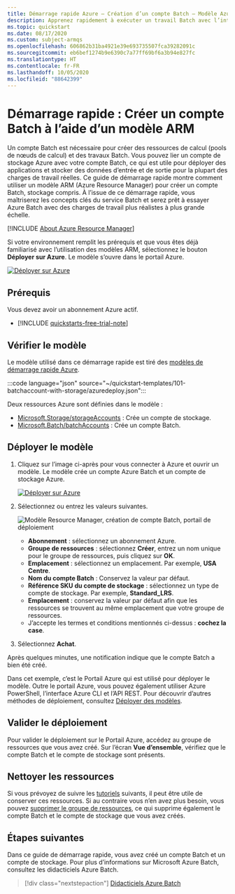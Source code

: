 ```yaml
---
title: Démarrage rapide Azure – Création d’un compte Batch – Modèle Azure Resource Manager
description: Apprenez rapidement à exécuter un travail Batch avec l’interface de ligne de commande Azure. Créez et gérez des ressources Azure à partir de la ligne de commande ou dans des scripts.
ms.topic: quickstart
ms.date: 08/17/2020
ms.custom: subject-armqs
ms.openlocfilehash: 606862b31ba4921e39e693735507fca39282091c
ms.sourcegitcommit: eb6bef1274b9e6390c7a77ff69bf6a3b94e827fc
ms.translationtype: HT
ms.contentlocale: fr-FR
ms.lasthandoff: 10/05/2020
ms.locfileid: "88642399"
---
```

# <a name="quickstart-create-a-batch-account-by-using-arm-template"></a>Démarrage rapide : Créer un compte Batch à l’aide d’un modèle ARM

Un compte Batch est nécessaire pour créer des ressources de calcul (pools de nœuds de calcul) et des travaux Batch. Vous pouvez lier un compte de stockage Azure avec votre compte Batch, ce qui est utile pour déployer des applications et stocker des données d’entrée et de sortie pour la plupart des charges de travail réelles. Ce guide de démarrage rapide montre comment utiliser un modèle ARM (Azure Resource Manager) pour créer un compte Batch, stockage compris. À l’issue de ce démarrage rapide, vous maîtriserez les concepts clés du service Batch et serez prêt à essayer Azure Batch avec des charges de travail plus réalistes à plus grande échelle.

[!INCLUDE [About Azure Resource Manager](../../includes/resource-manager-quickstart-introduction.md)]

Si votre environnement remplit les prérequis et que vous êtes déjà familiarisé avec l’utilisation des modèles ARM, sélectionnez le bouton **Déployer sur Azure**. Le modèle s’ouvre dans le portail Azure.

[![Déployer sur Azure](../media/template-deployments/deploy-to-azure.svg)](https://portal.azure.com/#create/Microsoft.Template/uri/https%3A%2F%2Fraw.githubusercontent.com%2FAzure%2Fazure-quickstart-templates%2Fmaster%2F101-batchaccount-with-storage%2Fazuredeploy.json)

## <a name="prerequisites"></a>Prérequis

Vous devez avoir un abonnement Azure actif.

- [!INCLUDE [quickstarts-free-trial-note](../../includes/quickstarts-free-trial-note.md)]

## <a name="review-the-template"></a>Vérifier le modèle

Le modèle utilisé dans ce démarrage rapide est tiré des [modèles de démarrage rapide Azure](https://azure.microsoft.com/resources/templates/101-batchaccount-with-storage/).

:::code language="json" source="~/quickstart-templates/101-batchaccount-with-storage/azuredeploy.json":::

Deux ressources Azure sont définies dans le modèle :

- [Microsoft.Storage/storageAccounts](/azure/templates/microsoft.storage/storageaccounts) : Crée un compte de stockage.
- [Microsoft.Batch/batchAccounts](/azure/templates/microsoft.batch/batchaccounts) : Crée un compte Batch.

## <a name="deploy-the-template"></a>Déployer le modèle

1. Cliquez sur l’image ci-après pour vous connecter à Azure et ouvrir un modèle. Le modèle crée un compte Azure Batch et un compte de stockage Azure.

   [![Déployer sur Azure](../media/template-deployments/deploy-to-azure.svg)](https://portal.azure.com/#create/Microsoft.Template/uri/https%3A%2F%2Fraw.githubusercontent.com%2FAzure%2Fazure-quickstart-templates%2Fmaster%2F101-batchaccount-with-storage%2Fazuredeploy.json)

1. Sélectionnez ou entrez les valeurs suivantes.

   ![Modèle Resource Manager, création de compte Batch, portail de déploiement](media/quick-create-template/batch-template.png)

   - **Abonnement** : sélectionnez un abonnement Azure.
   - **Groupe de ressources** : sélectionnez **Créer**, entrez un nom unique pour le groupe de ressources, puis cliquez sur **OK**.
   - **Emplacement** : sélectionnez un emplacement. Par exemple, **USA Centre**.
   - **Nom du compte Batch** : Conservez la valeur par défaut.
   - **Référence SKU du compte de stockage** : sélectionnez un type de compte de stockage. Par exemple, **Standard_LRS**.
   - **Emplacement** : conservez la valeur par défaut afin que les ressources se trouvent au même emplacement que votre groupe de ressources.
   - J’accepte les termes et conditions mentionnés ci-dessus : **cochez la case**.

1. Sélectionnez **Achat**.

Après quelques minutes, une notification indique que le compte Batch a bien été créé.

Dans cet exemple, c’est le Portail Azure qui est utilisé pour déployer le modèle. Outre le portail Azure, vous pouvez également utiliser Azure PowerShell, l’interface Azure CLI et l’API REST. Pour découvrir d’autres méthodes de déploiement, consultez [Déployer des modèles](../azure-resource-manager/templates/deploy-powershell.md).

## <a name="validate-the-deployment"></a>Valider le déploiement

Pour valider le déploiement sur le Portail Azure, accédez au groupe de ressources que vous avez créé. Sur l’écran **Vue d’ensemble**, vérifiez que le compte Batch et le compte de stockage sont présents.

## <a name="clean-up-resources"></a>Nettoyer les ressources

Si vous prévoyez de suivre les [tutoriels](./tutorial-parallel-dotnet.md) suivants, il peut être utile de conserver ces ressources. Si au contraire vous n’en avez plus besoin, vous pouvez [supprimer le groupe de ressources](../azure-resource-manager/management/delete-resource-group.md?tabs=azure-portal#delete-resource-group), ce qui supprime également le compte Batch et le compte de stockage que vous avez créés.

## <a name="next-steps"></a>Étapes suivantes

Dans ce guide de démarrage rapide, vous avez créé un compte Batch et un compte de stockage. Pour plus d’informations sur Microsoft Azure Batch, consultez les didacticiels Azure Batch.

> [!div class="nextstepaction"]
> [Didacticiels Azure Batch](./tutorial-parallel-dotnet.md)
